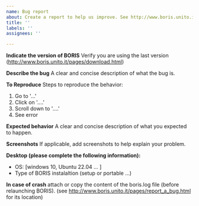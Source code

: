 ```yaml
---
name: Bug report
about: Create a report to help us improve. See http://www.boris.unito.it/pages/report_a_bug.html for details
title: ''
labels: ''
assignees: ''

---
```


**Indicate the version of BORIS**
 Verify you are using the last version (http://www.boris.unito.it/pages/download.html)

**Describe the bug**
A clear and concise description of what the bug is.

**To Reproduce**
Steps to reproduce the behavior:
1. Go to '...'
2. Click on '....'
3. Scroll down to '....'
4. See error

**Expected behavior**
A clear and concise description of what you expected to happen.

**Screenshots**
If applicable, add screenshots to help explain your problem.

**Desktop (please complete the following information):**
 - OS: [windows 10, Ubuntu 22.04 ... ]
 - Type of BORIS instalaltion (setup or portable ...)

**In case of crash** attach or copy the content of the boris.log file (before relaunching BORIS).
(see http://www.boris.unito.it/pages/report_a_bug.html for its location)
